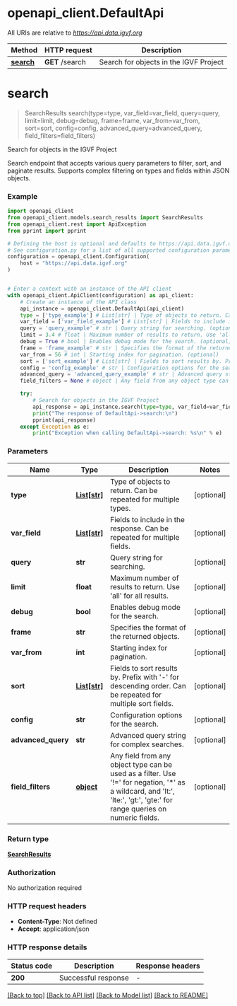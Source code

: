# openapi_client.DefaultApi

All URIs are relative to *https://api.data.igvf.org*

Method | HTTP request | Description
------------- | ------------- | -------------
[**search**](DefaultApi.md#search) | **GET** /search | Search for objects in the IGVF Project


# **search**
> SearchResults search(type=type, var_field=var_field, query=query, limit=limit, debug=debug, frame=frame, var_from=var_from, sort=sort, config=config, advanced_query=advanced_query, field_filters=field_filters)

Search for objects in the IGVF Project

Search endpoint that accepts various query parameters to filter, sort, and paginate results. Supports complex filtering on types and fields within JSON objects.

### Example


```python
import openapi_client
from openapi_client.models.search_results import SearchResults
from openapi_client.rest import ApiException
from pprint import pprint

# Defining the host is optional and defaults to https://api.data.igvf.org
# See configuration.py for a list of all supported configuration parameters.
configuration = openapi_client.Configuration(
    host = "https://api.data.igvf.org"
)


# Enter a context with an instance of the API client
with openapi_client.ApiClient(configuration) as api_client:
    # Create an instance of the API class
    api_instance = openapi_client.DefaultApi(api_client)
    type = ['type_example'] # List[str] | Type of objects to return. Can be repeated for multiple types. (optional)
    var_field = ['var_field_example'] # List[str] | Fields to include in the response. Can be repeated for multiple fields. (optional)
    query = 'query_example' # str | Query string for searching. (optional)
    limit = 3.4 # float | Maximum number of results to return. Use 'all' for all results. (optional)
    debug = True # bool | Enables debug mode for the search. (optional)
    frame = 'frame_example' # str | Specifies the format of the returned objects. (optional)
    var_from = 56 # int | Starting index for pagination. (optional)
    sort = ['sort_example'] # List[str] | Fields to sort results by. Prefix with '-' for descending order. Can be repeated for multiple sort fields. (optional)
    config = 'config_example' # str | Configuration options for the search. (optional)
    advanced_query = 'advanced_query_example' # str | Advanced query string for complex searches. (optional)
    field_filters = None # object | Any field from any object type can be used as a filter. Use '!=' for negation, '*' as a wildcard, and 'lt:', 'lte:', 'gt:', 'gte:' for range queries on numeric fields. (optional)

    try:
        # Search for objects in the IGVF Project
        api_response = api_instance.search(type=type, var_field=var_field, query=query, limit=limit, debug=debug, frame=frame, var_from=var_from, sort=sort, config=config, advanced_query=advanced_query, field_filters=field_filters)
        print("The response of DefaultApi->search:\n")
        pprint(api_response)
    except Exception as e:
        print("Exception when calling DefaultApi->search: %s\n" % e)
```



### Parameters


Name | Type | Description  | Notes
------------- | ------------- | ------------- | -------------
 **type** | [**List[str]**](str.md)| Type of objects to return. Can be repeated for multiple types. | [optional] 
 **var_field** | [**List[str]**](str.md)| Fields to include in the response. Can be repeated for multiple fields. | [optional] 
 **query** | **str**| Query string for searching. | [optional] 
 **limit** | **float**| Maximum number of results to return. Use &#39;all&#39; for all results. | [optional] 
 **debug** | **bool**| Enables debug mode for the search. | [optional] 
 **frame** | **str**| Specifies the format of the returned objects. | [optional] 
 **var_from** | **int**| Starting index for pagination. | [optional] 
 **sort** | [**List[str]**](str.md)| Fields to sort results by. Prefix with &#39;-&#39; for descending order. Can be repeated for multiple sort fields. | [optional] 
 **config** | **str**| Configuration options for the search. | [optional] 
 **advanced_query** | **str**| Advanced query string for complex searches. | [optional] 
 **field_filters** | [**object**](.md)| Any field from any object type can be used as a filter. Use &#39;!&#x3D;&#39; for negation, &#39;*&#39; as a wildcard, and &#39;lt:&#39;, &#39;lte:&#39;, &#39;gt:&#39;, &#39;gte:&#39; for range queries on numeric fields. | [optional] 

### Return type

[**SearchResults**](SearchResults.md)

### Authorization

No authorization required

### HTTP request headers

 - **Content-Type**: Not defined
 - **Accept**: application/json

### HTTP response details

| Status code | Description | Response headers |
|-------------|-------------|------------------|
**200** | Successful response |  -  |

[[Back to top]](#) [[Back to API list]](../README.md#documentation-for-api-endpoints) [[Back to Model list]](../README.md#documentation-for-models) [[Back to README]](../README.md)

